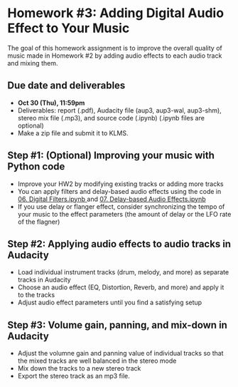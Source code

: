 # Homework #3: Adding Digital Audio Effect to Your Music

The goal of this homework assignment is to improve the overall quality of music made in Homework #2 by adding audio effects to each audio track and mixing them.   

## Due date and deliverables
- **Oct 30 (Thu), 11:59pm** 
- Deliverables: report (.pdf), Audacity file (aup3, aup3-wal, aup3-shm), stereo mix file (.mp3), and source code (.ipynb) (.ipynb files are optional) 
- Make a zip file and submit it to KLMS.

## Step #1: (Optional) Improving your music with Python code 
- Improve your HW2 by modifying existing tracks or adding more tracks
- You can apply filters and delay-based audio effects using the code in <a href="https://github.com/juhannam/ctp431-2025/blob/main/python/06.%20Digital%20Filters.ipynb"> 06. Digital Filters.ipynb </a> and <a href="https://github.com/juhannam/ctp431-2025/blob/main/python/07.%20Delay-based%20Audio%20Effects.ipynb"> 07. Delay-based Audio Effects.ipynb </a> 
- If you use delay or flanger effect, consider synchronizing the tempo of your music to the effect parameters (the amount of delay or the LFO rate of the flagner) 

## Step #2: Applying audio effects to audio tracks in Audacity 
- Load individual instrument tracks (drum, melody, and more) as separate tracks in Audacity 
- Choose an audio effect (EQ, Distortion, Reverb, and more) and apply it to the tracks  
- Adjust audio effect parameters until you find a satisfying setup 

## Step #3: Volume gain, panning, and mix-down in Audacity 
- Adjust the volumne gain and panning value of individual tracks so that the mixed tracks are well balanced in the stereo mode
- Mix down the tracks to a new stereo track
- Export the stereo track as an mp3 file.



